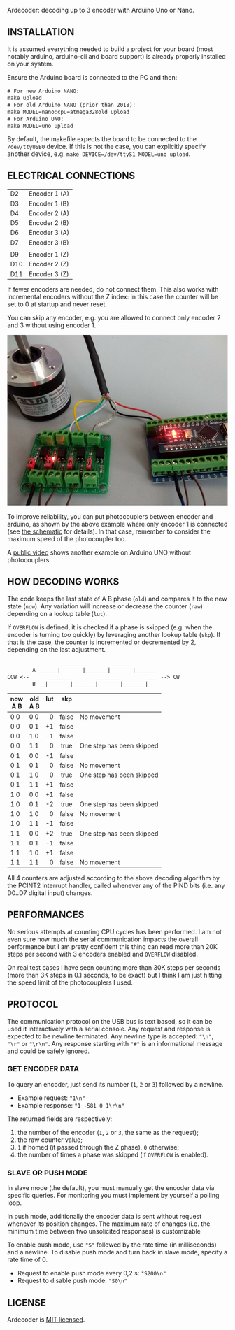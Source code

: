 Ardecoder: decoding up to 3 encoder with Arduino Uno or Nano.


INSTALLATION
------------

It is assumed everything needed to build a project for your board (most
notably arduino, arduino-cli and board support) is already properly
installed on your system.

Ensure the Arduino board is connected to the PC and then:
```
# For new Arduino NANO:
make upload
# For old Arduino NANO (prior than 2018):
make MODEL=nano:cpu=atmega328old upload
# For Arduino UNO:
make MODEL=uno upload
```

By default, the makefile expects the board to be connected to the
`/dev/ttyUSB0` device. If this is not the case, you can explicitly
specify another device, e.g. `make DEVICE=/dev/ttyS1 MODEL=uno upload`.


ELECTRICAL CONNECTIONS
----------------------

|     |               |
| --- | ------------- |
| D2  | Encoder 1 (A) |
| D3  | Encoder 1 (B) |
| D4  | Encoder 2 (A) |
| D5  | Encoder 2 (B) |
| D6  | Encoder 3 (A) |
| D7  | Encoder 3 (B) |
|     |               |
| D9  | Encoder 1 (Z) |
| D10 | Encoder 2 (Z) |
| D11 | Encoder 3 (Z) |

If fewer encoders are needed, do not connect them. This also works with
incremental encoders without the Z index: in this case the counter will
be set to 0 at startup and never reset.

You can skip any encoder, e.g. you are allowed to connect only encoder 2
and 3 without using encoder 1.

![Only encoder 1 connected](./photo.jpeg)

To improve reliability, you can put photocouplers between encoder and
arduino, as shown by the above example where only encoder 1 is connected
(see [the schematic](./ardecoder.pdf) for details). In that case,
remember to consider the maximum speed of the photocoupler too.

A [public video](https://www.youtube.com/watch?v=IgxP2A8nXgc) shows
another example on Arduino UNO without photocouplers.


HOW DECODING WORKS
------------------

The code keeps the last state of A B phase (`old`) and compares it to
the new state (`now`). Any variation will increase or decrease the
counter (`raw`) depending on a lookup table (`lut`).

If `OVERFLOW` is defined, it is checked if a phase is skipped (e.g. when
the encoder is turning too quickly) by leveraging another lookup table
(`skp`). If that is the case, the counter is incremented or decremented
by 2, depending on the last adjustment.

```
                 _______         _______
        A ______|       |_______|       |______
CCW <--      _______         _______         __  --> CW
        B __|       |_______|       |_______|
```

| now<br>A B | old<br>A B | lut<br>&nbsp; | skp<br>&nbsp;  | |
| --- | --- | ---:|:-----:| ---
| 0 0 | 0 0 |   0 | false |  No movement
| 0 0 | 0 1 |  +1 | false |
| 0 0 | 1 0 |  -1 | false |
| 0 0 | 1 1 |   0 |  true |  One step has been skipped
| 0 1 | 0 0 |  -1 | false |
| 0 1 | 0 1 |   0 | false |  No movement
| 0 1 | 1 0 |   0 |  true |  One step has been skipped
| 0 1 | 1 1 |  +1 | false |
| 1 0 | 0 0 |  +1 | false |
| 1 0 | 0 1 |  -2 |  true |  One step has been skipped
| 1 0 | 1 0 |   0 | false |  No movement
| 1 0 | 1 1 |  -1 | false |
| 1 1 | 0 0 |  +2 |  true |  One step has been skipped
| 1 1 | 0 1 |  -1 | false |
| 1 1 | 1 0 |  +1 | false |
| 1 1 | 1 1 |   0 | false |  No movement

All 4 counters are adjusted according to the above decoding algorithm by
the PCINT2 interrupt handler, called whenever any of the PIND bits (i.e.
any D0..D7 digital input) changes.


PERFORMANCES
------------

No serious attempts at counting CPU cycles has been performed. I am not
even sure how much the serial communication impacts the overall
performance but I am pretty confident this thing can read more than 20K
steps per second with 3 encoders enabled and `OVERFLOW` disabled.

On real test cases I have seen counting more than 30K steps per seconds
(more than 3K steps in 0.1 seconds, to be exact) but I think I am just
hitting the speed limit of the photocouplers I used.


PROTOCOL
--------

The communication protocol on the USB bus is text based, so it can be
used it interactively with a serial console. Any request and response is
expected to be newline terminated. Any newline type is accepted: `"\n"`,
`"\r"` or `"\r\n"`. Any response starting with `"#"` is an informational
message and could be safely ignored.

### GET ENCODER DATA

To query an encoder, just send its number (`1`, `2` or `3`) followed by
a newline.

- Example request: `"1\n"`
- Example response: `"1 -581 0 1\r\n"`

The returned fields are respectively:

1. the number of the encoder (`1`, `2` or `3`, the same as the request);
2. the raw counter value;
3. `1` if homed (it passed through the Z phase), `0` otherwise;
4. the number of times a phase was skipped (if `OVERFLOW` is enabled).

### SLAVE OR PUSH MODE

In slave mode (the default), you must manually get the encoder data via
specific queries. For monitoring you must implement by yourself a
polling loop.

In push mode, additionally the encoder data is sent without request
whenever its position changes. The maximum rate of changes (i.e. the
minimum time between two unsolicited responses) is customizable

To enable push mode, use `"S"` followed by the rate time (in
milliseconds) and a newline. To disable push mode and turn back in slave
mode, specify a rate time of 0.

- Request to enable push mode every 0,2 s: `"S200\n"`
- Request to disable push mode: `"S0\n"`


LICENSE
-------

Ardecoder is [MIT licensed](./LICENSE).
